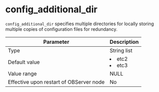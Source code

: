 # config_additional_dir


`config_additional_dir` specifies multiple directories for locally storing multiple copies of configuration files for redundancy.


| **Parameter** | **Description** |
|------------------|-------------------------------------------------------------------------------------------------------|
| Type | String list |
| Default value | <li> etc2   <li> etc3 |
| Value range | NULL |
| Effective upon restart of OBServer node | No |